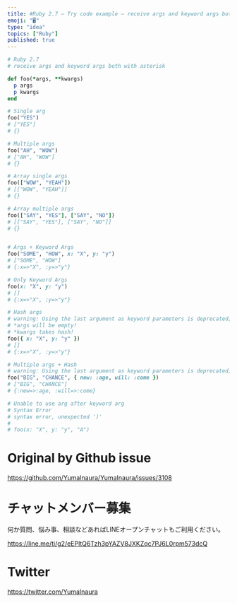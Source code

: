```yaml
---
title: #Ruby 2.7 – Try code example – receive args and keyword args both with
emoji: "🖥"
type: "idea"
topics: ["Ruby"]
published: true
---
```


```rb
# Ruby 2.7
# receive args and keyword args both with asterisk

def foo(*args, **kwargs)
  p args
  p kwargs
end

# Single arg
foo("YES")
# ["YES"]
# {}

# Multiple args
foo("AH", "WOW")
# ["AH", "WOW"]
# {}

# Array single args
foo(["WOW", "YEAH"])
# [["WOW", "YEAH"]]
# {}

# Array multiple args
foo(["SAY", "YES"], ["SAY", "NO"])
# [["SAY", "YES"], ["SAY", "NO"]]
# {}


# Args + Keyword Args
foo("SOME", "HOW", x: "X", y: "y")
# ["SOME", "HOW"]
# {:x=>"X", :y=>"y"}

# Only Keyword Args
foo(x: "X", y: "y")
# []
# {:x=>"X", :y=>"y"}

# Hash args
# warning: Using the last argument as keyword parameters is deprecated; maybe ** should be added to the call
# *args will be empty!
# *kwargs takes hash!
foo({ x: "X", y: "y" })
# []
# {:x=>"X", :y=>"y"}

# Multiple args + Hash
# warning: Using the last argument as keyword parameters is deprecated; maybe ** should be added to the call
foo("BIG", "CHANCE", { new: :age, will: :come })
# ["BIG", "CHANCE"]
# {:new=>:age, :will=>:come}

# Unable to use arg after keyword arg
# Syntax Error
# syntax error, unexpected ')'
#
# foo(x: "X", y: "y", "A")

```

# Original by Github issue

https://github.com/YumaInaura/YumaInaura/issues/3108











<!-- Update From Qiita API -->

# チャットメンバー募集


何か質問、悩み事、相談などあればLINEオープンチャットもご利用ください。

https://line.me/ti/g2/eEPltQ6Tzh3pYAZV8JXKZqc7PJ6L0rpm573dcQ





# Twitter


https://twitter.com/YumaInaura


<!-- Update From Qiita API -->


